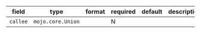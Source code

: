 | field | type | format | required | default | description |
|---|---|---|---|---|---|
| `callee` | `mojo.core.Union` |  | N |  |

